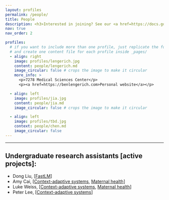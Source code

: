 ```yaml
---
layout: profiles
permalink: /people/
title: People
description: <h3>Interested in joining? See our <a href=https://docs.google.com/document/d/1BB7WrFH0W7Bg8biU7tH_HLGGAWvx0f87jfhJf1SaBOo>open positions here</a>, and <a href=https://docs.google.com/forms/d/e/1FAIpQLSctsfvSMoNk9YnCYSGWTYE2he-dR3lpD9QOmQaRtCvwH3X7Hg/viewform>apply here</a>.</h3>
nav: true
nav_order: 2

profiles:
  # if you want to include more than one profile, just replicate the following block
  # and create one content file for each profile inside _pages/
  - align: right
    image: profiles/lengerich.jpg
    content: people/lengerich.md
    image_circular: false # crops the image to make it circular
    more_info: >
      <p>7278 Medical Sciences Center</p>
      <p><a href=https://benlengerich.com>Personal website</a></p>

  - align: left
    image: profiles/jia.jpg
    content: people/jia.md
    image_circular: false # crops the image to make it circular

  - align: left
    image: profiles/tbd.jpg
    context: people/chen.md
    image_circular: false
---
```


---

## Undergraduate research assistants [active projects]:

- Dong Liu, [[FastLM](https://fastlm.ai)]
- Amy Cai, [[Context-adaptive systems](/projects/1_contextualized), [Maternal health](/projects/8_smm)]
- Luke Weiss, [[Context-adaptive systems](/projects/1_contextualized), [Maternal health](/projects/8_smm)]
- Peter Lee, [[Context-adaptive systems](/projects/1_contextualized)]
